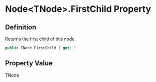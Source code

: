# Node&lt;TNode&gt;.FirstChild Property
## Definition

Returns the first child of this node.

```c#
public TNode FirstChild { get; }
```

## Property Value

TNode
